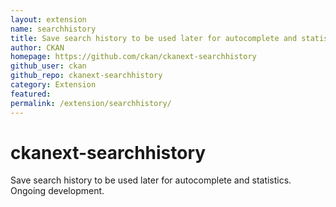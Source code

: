 ```yaml
---
layout: extension
name: searchhistory
title: Save search history to be used later for autocomplete and statistics
author: CKAN
homepage: https://github.com/ckan/ckanext-searchhistory
github_user: ckan
github_repo: ckanext-searchhistory
category: Extension
featured: 
permalink: /extension/searchhistory/
---
```



ckanext-searchhistory
=====================

Save search history to be used later for autocomplete and statistics.
Ongoing development.

